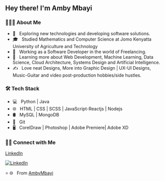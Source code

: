 <h2> Hey there! I'm Amby Mbayi</h2>

<h3> 👨🏻‍💻 About Me </h3>

- 🤔 &nbsp; Exploring new technologies and developing software solutions.
- 🎓 &nbsp; Studied  Mathematics and Computer Science  at Jomo Kenyatta University of Agriculture and Technology
- 💼 &nbsp; Working as a Software Developer in the world of Freelancing.
- 🌱 &nbsp; Learning more about Web Development, Machine Learning, Data Science, Cloud Architecture, Systems Design and Artificial Intelligence.
- ✍️ &nbsp; Love neat Designs, More into Graphic Design | UX-UI Designs, Music-Guitar and video post-production hobbies/side hustles.

<h3>🛠 Tech Stack</h3>

- 💻 &nbsp; Python | Java
- 🌐 &nbsp; HTML | CSS | SCSS | JavaScript-Reactjs |  Nodejs 
- 🛢 &nbsp; MySQL | MongoDB
- 🔧 &nbsp; Git 
- 🖥 &nbsp; CorelDraw | Photoshop | Adobe Premiere| Adobe XD 



<h3> 🤝🏻 Connect with Me </h3>

<p align="center">

<a href="https://www.linkedin.com/in/ambrose-mbayi-6a2882120">LinkedIn</a>


<a href="https://www.linkedin.com/in/ambrose-mbayi-6a2882120"><img alt="LinkedIn" src="https://img.shields.io/badge/LinkedIn-Ambrose%20Mbayi-blue"></a>

</p>

⭐️ 🌐 &nbsp; From [AmbyMbayi](https://github.com/AmbyMbayi/)
